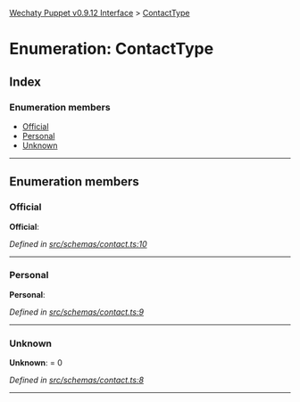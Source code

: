 [Wechaty Puppet v0.9.12 Interface](../README.md) > [ContactType](contacttype.md)

# Enumeration: ContactType

## Index

### Enumeration members

* [Official](contacttype.md#official)
* [Personal](contacttype.md#personal)
* [Unknown](contacttype.md#unknown)

---

## Enumeration members

<a id="official"></a>

###  Official

**Official**: 

*Defined in [src/schemas/contact.ts:10](https://github.com/wechaty/wechaty-puppet/blob/53150e3/src/schemas/contact.ts#L10)*

___
<a id="personal"></a>

###  Personal

**Personal**: 

*Defined in [src/schemas/contact.ts:9](https://github.com/wechaty/wechaty-puppet/blob/53150e3/src/schemas/contact.ts#L9)*

___
<a id="unknown"></a>

###  Unknown

**Unknown**:  = 0

*Defined in [src/schemas/contact.ts:8](https://github.com/wechaty/wechaty-puppet/blob/53150e3/src/schemas/contact.ts#L8)*

___

